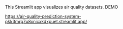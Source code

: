 This Streamlit app visualizes air quality datasets.
DEMO

https://air-quality-prediction-system-pkk3mrg7u8xnicxkdxpuet.streamlit.app/
